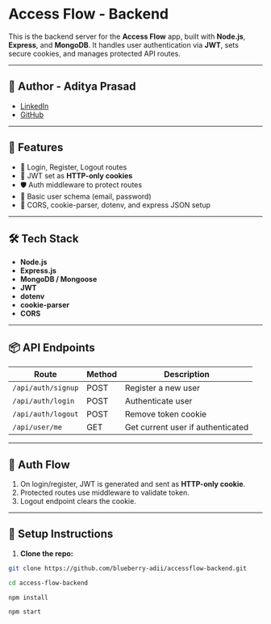 # Access Flow - Backend

This is the backend server for the **Access Flow** app, built with **Node.js**, **Express**, and **MongoDB**. It handles user authentication via **JWT**, sets secure cookies, and manages protected API routes.

---

## 🧠 Author - Aditya Prasad

- [LinkedIn]("https://www.linkedin.com/in/aditya-prasad-095ab9329")
- [GitHub]("https://github.com/blueberry-adii")

---

## 🚀 Features

- 🔐 Login, Register, Logout routes
- 🍪 JWT set as **HTTP-only cookies**
- 🛡️ Auth middleware to protect routes
- 🧾 Basic user schema (email, password)
- 🎯 CORS, cookie-parser, dotenv, and express JSON setup

---

## 🛠️ Tech Stack

- **Node.js**
- **Express.js**
- **MongoDB / Mongoose**
- **JWT**
- **dotenv**
- **cookie-parser**
- **CORS**

---

## 📦 API Endpoints

| Route              | Method | Description                       |
| ------------------ | ------ | --------------------------------- |
| `/api/auth/signup` | POST   | Register a new user               |
| `/api/auth/login`  | POST   | Authenticate user                 |
| `/api/auth/logout` | POST   | Remove token cookie               |
| `/api/user/me`     | GET    | Get current user if authenticated |

---

## 🔐 Auth Flow

1. On login/register, JWT is generated and sent as **HTTP-only cookie**.
2. Protected routes use middleware to validate token.
3. Logout endpoint clears the cookie.

---

## 🔧 Setup Instructions

1. **Clone the repo:**

```bash
git clone https://github.com/blueberry-adii/accessflow-backend.git

cd access-flow-backend

npm install

npm start
```
